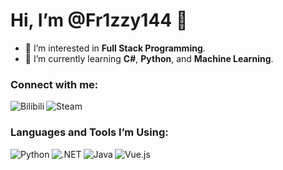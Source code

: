 # Hi, I’m @Fr1zzy144 👋

- 👀 I’m interested in **Full Stack Programming**.
- 🌱 I’m currently learning **C#**, **Python**, and **Machine Learning**.

### Connect with me:
<a href="https://space.bilibili.com/2013778?spm_id_from=333.1007.0.0" target="_blank">
  <img align="left" src="https://img.shields.io/badge/Bilibili-我的b站-%23ff66b5?style=flat-square" alt="Bilibili">
</a>
<a href="https://space.bilibili.com/2013778?spm_id_from=333.1007.0.0" target="_blank">
  <img align="left" src="https://img.shields.io/badge/Mysteam-black?logo=steam" alt="Steam">
</a>

<br clear="left"/>

### Languages and Tools I’m Using:
<a href="https://www.python.org/" target="_blank">
  <img align="left" src="https://img.shields.io/badge/Python-3776AB?style=for-the-badge&logo=python&logoColor=white" alt="Python">
</a>
<a href="https://dotnet.microsoft.com/" target="_blank">
  <img align="left" src="https://img.shields.io/badge/.NET-5C2D91?style=for-the-badge&logo=.net&logoColor=white" alt=".NET">
</a>
<a href="https://www.java.com/" target="_blank">
  <img align="left" src="https://img.shields.io/badge/Java-ED8B00?style=for-the-badge&logo=openjdk&logoColor=white" alt="Java">
</a>
<a href="https://vuejs.org/" target="_blank">
  <img align="left" src="https://img.shields.io/badge/Vue.js-35495E?style=for-the-badge&logo=vue.js&logoColor=4FC08D" alt="Vue.js">
</a>

<br clear="left"/>

<!---
Fr1zzy144/Fr1zzy144 is a ✨ special ✨ repository because its `README.md` (this file) appears on your GitHub profile.
You can click the Preview link to take a look at your changes.T3
--->

